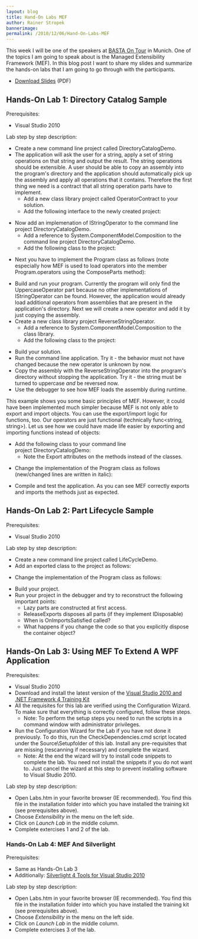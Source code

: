 ```yaml
---
layout: blog
title: Hand-On Labs MEF
author: Rainer Stropek
bannerimage: 
permalink: /2010/12/06/Hand-On-Labs-MEF
---
```


<p xmlns="http://www.w3.org/1999/xhtml">This week I will be one of the speakers at <a href="http://basta-on-tour.de/csharp2010/" target="_blank"><span>BASTA On Tour</span></a> in Munich. One of the topics I am going to speak about is the Managed Extensibility Framework (MEF). In this blog post I want to share my slides and summarize the hands-on labs that I am going to go through with the participants.</p><ul xmlns="http://www.w3.org/1999/xhtml">
  <li>
    <a href="{{site.baseurl}}images/blog/2010/12/Managed Extensibility Framework.pdf" target="_blank">Download Slides</a> (PDF)</li>
</ul><h2 xmlns="http://www.w3.org/1999/xhtml">Hands-On Lab 1: Directory Catalog Sample</h2><p xmlns="http://www.w3.org/1999/xhtml">Prerequisites:</p><ul xmlns="http://www.w3.org/1999/xhtml">
  <li>Visual Studio 2010</li>
</ul><p xmlns="http://www.w3.org/1999/xhtml">Lab step by step description:</p><ul xmlns="http://www.w3.org/1999/xhtml">
  <li>Create a new command line project called <span class="InlineCode">DirectoryCatalogDemo</span>.</li>
  <li>The application will ask the user for a string, apply a set of string operations on that string and output the result. The string operations should be extensible. A user should be able to copy an assembly into the program's directory and the application should automatically pick up the assembly and apply all operations that it contains. Therefore the first thing we need is a contract that all string operation parts have to implement.

<ul><li>Add a new class library project called <span class="InlineCode">OperatorContract</span> to your solution.</li><li>Add the following interface to the newly created project:</li></ul></li>
</ul><f:function name="Composite.Web.Html.SyntaxHighlighter" xmlns:f="http://www.composite.net/ns/function/1.0">
  <f:param name="SourceCode" value="namespace OperatorContract&#xA;{&#xA; public interface IStringOperator&#xA; {&#xA;  string PerformOperation(string input);&#xA; }&#xA;}" xmlns:f="http://www.composite.net/ns/function/1.0" />
  <f:param name="CodeType" value="c#" xmlns:f="http://www.composite.net/ns/function/1.0" />
</f:function><ul xmlns="http://www.w3.org/1999/xhtml">
  <li>Now add an implemenation of <span class="InlineCode">IStringOperator</span> to the command line project <span class="InlineCode">DirectoryCatalogDemo</span>.

<ul><li>Add a reference to <span class="InlineCode">System.ComponentModel.Composition</span> to the command line project <span class="InlineCode">DirectoryCatalogDemo</span>.</li><li>Add the following class to the project:</li></ul></li>
</ul><f:function name="Composite.Web.Html.SyntaxHighlighter" xmlns:f="http://www.composite.net/ns/function/1.0">
  <f:param name="SourceCode" value="using System.ComponentModel.Composition;&#xA;using OperatorContract;&#xA;&#xA;namespace DirectoryCatalogDemo&#xA;{&#xA; [Export(typeof(IStringOperator))]&#xA; public class UppercaseOperator : IStringOperator&#xA; {&#xA;  public string PerformOperation(string input)&#xA;  {&#xA;   return input.ToUpper();&#xA;  }&#xA; }&#xA;}" xmlns:f="http://www.composite.net/ns/function/1.0" />
  <f:param name="CodeType" value="c#" xmlns:f="http://www.composite.net/ns/function/1.0" />
</f:function><ul xmlns="http://www.w3.org/1999/xhtml">
  <li>Next you have to implement the <span class="InlineCode">Program</span> class as follows (note especially how MEF is used to load operators into the member <span class="InlineCode">Program.operators</span> using the <span class="InlineCode">ComposeParts</span> method):</li>
</ul><f:function name="Composite.Web.Html.SyntaxHighlighter" xmlns:f="http://www.composite.net/ns/function/1.0">
  <f:param name="SourceCode" value="using System;&#xA;using System.ComponentModel.Composition;&#xA;using System.ComponentModel.Composition.Hosting;&#xA;using System.Linq;&#xA;using OperatorContract;&#xA;&#xA;namespace DirectoryCatalogDemo&#xA;{&#xA; public class Program&#xA; {&#xA;  [ImportMany(AllowRecomposition = true)]&#xA;  private IStringOperator[] operators;&#xA;&#xA;  static void Main(string[] args)&#xA;  {&#xA;   new Program().Run();&#xA;  }&#xA;&#xA;  void Run()&#xA;  {&#xA;   DirectoryCatalog directoryCatalog;&#xA;   var container = new CompositionContainer(&#xA;    new AggregateCatalog(&#xA;     new AssemblyCatalog(typeof(Program).Assembly),&#xA;     directoryCatalog = new DirectoryCatalog(&quot;.&quot;)&#xA;    ));&#xA;   container.ComposeParts(this);&#xA;&#xA;   var userInput = string.Empty;&#xA;   do&#xA;   {&#xA;    Console.Write(&quot;Please enter a string (quit to exit program): &quot;);&#xA;    userInput = Console.ReadLine();&#xA;    if (userInput != &quot;quit&quot;)&#xA;    {&#xA;     directoryCatalog.Refresh();&#xA;     Console.WriteLine(this.operators.Aggregate&lt;IStringOperator, string&gt;(userInput, (agg, op) =&gt; op.PerformOperation(agg)));&#xA;    }&#xA;   }&#xA;   while (userInput != &quot;quit&quot;);&#xA;  }&#xA; }&#xA;}" xmlns:f="http://www.composite.net/ns/function/1.0" />
  <f:param name="CodeType" value="c#" xmlns:f="http://www.composite.net/ns/function/1.0" />
</f:function><ul xmlns="http://www.w3.org/1999/xhtml">
  <li>Build and run your program. Currently the program will only find the <span class="InlineCode">UppercaseOperator</span> part because no other implementations of <span class="InlineCode">IStringOperator</span> can be found. However, the application would already load additional operators from assemblies that are present in the application's directory. Next we will create a new operator and add it by just copying the assembly.</li>
  <li>Create a new class library project <span class="InlineCode">ReverseStringOperator</span>.

<ul><li>Add a reference to <span class="InlineCode">System.ComponentModel.Composition</span> to the class library.</li><li>Add the following class to the project:</li></ul></li>
</ul><f:function name="Composite.Web.Html.SyntaxHighlighter" xmlns:f="http://www.composite.net/ns/function/1.0">
  <f:param name="SourceCode" value="using System.ComponentModel.Composition;&#xA;using System.Linq;&#xA;using OperatorContract;&#xA;&#xA;namespace ReverseStringOperator&#xA;{&#xA; [Export(typeof(IStringOperator))]&#xA; public class ReverseStringOperator : IStringOperator&#xA; {&#xA;  public string PerformOperation(string input)&#xA;  {&#xA;   return new string(input.Reverse().ToArray());&#xA;  }&#xA; }&#xA;}" xmlns:f="http://www.composite.net/ns/function/1.0" />
  <f:param name="CodeType" value="c#" xmlns:f="http://www.composite.net/ns/function/1.0" />
</f:function><ul xmlns="http://www.w3.org/1999/xhtml">
  <li>Build your solution.</li>
  <li>Run the command line application. Try it - the behavior must not have changed because the new operator is unknown by now.</li>
  <li>Copy the assembly with the <span class="InlineCode">ReverseStringOperator</span> into the program's directory without stopping the application. Try it - the string must be turned to uppercase <em>and</em> be reversed now.</li>
  <li>Use the debugger to see how MEF loads the assembly during runtime.</li>
</ul><p xmlns="http://www.w3.org/1999/xhtml">This example shows you some basic principles of MEF. However, it could have been implemented much simpler because MEF is not only able to export and import objects. You can use the export/import logic for functions, too. Our operators are just functional (technically <span class="InlineCode">func&lt;string, string&gt;</span>). Let us see how we could have made life easier by exporting and importing functions instead of objects:</p><ul xmlns="http://www.w3.org/1999/xhtml">
  <li>Add the following class to your command line project <span class="InlineCode">DirectoryCatalogDemo</span>:

<ul><li>Note the <span class="InlineCode">Export</span> attributes on the methods instead of the classes.</li></ul></li>
</ul><f:function name="Composite.Web.Html.SyntaxHighlighter" xmlns:f="http://www.composite.net/ns/function/1.0">
  <f:param name="SourceCode" value="using System.ComponentModel.Composition;&#xA;using System.Linq;&#xA;&#xA;namespace DirectoryCatalogDemo&#xA;{&#xA; public static class FuncationalOperators&#xA; {&#xA;  [Export(&quot;FuncationOperator&quot;)]&#xA;  public static string UppercaseString(string input)&#xA;  {&#xA;   return input.ToUpper();&#xA;  }&#xA;&#xA;  [Export(&quot;FuncationOperator&quot;)]&#xA;  public static string ReverseString(string input)&#xA;  {&#xA;   return new string(input.Reverse().ToArray());&#xA;  }&#xA; }&#xA;}" xmlns:f="http://www.composite.net/ns/function/1.0" />
  <f:param name="CodeType" value="c#" xmlns:f="http://www.composite.net/ns/function/1.0" />
</f:function><ul xmlns="http://www.w3.org/1999/xhtml">
  <li>Change the implementation of the <span class="InlineCode">Program</span> class as follows (new/changed lines are written in italic):</li>
</ul><f:function name="Composite.Web.Html.SyntaxHighlighter" xmlns:f="http://www.composite.net/ns/function/1.0">
  <f:param name="SourceCode" value="using System;&#xA;using System.ComponentModel.Composition;&#xA;using System.ComponentModel.Composition.Hosting;&#xA;using System.Linq;&#xA;using OperatorContract;&#xA;&#xA;namespace DirectoryCatalogDemo&#xA;{&#xA; public class Program&#xA; {&#xA;  [ImportMany(AllowRecomposition = true)]&#xA;  private IStringOperator[] operators;&#xA;&#xA;  [ImportMany(&quot;FuncationOperator&quot;, AllowRecomposition = true)]&#xA;  private Func&lt;string, string&gt;[] funcationalOperators;&#xA;&#xA;  static void Main(string[] args)&#xA;  {&#xA;   new Program().Run();&#xA;  }&#xA;&#xA;  void Run()&#xA;  {&#xA;   DirectoryCatalog directoryCatalog;&#xA;   var container = new CompositionContainer(&#xA;    new AggregateCatalog(&#xA;     new AssemblyCatalog(typeof(Program).Assembly),&#xA;     directoryCatalog = new DirectoryCatalog(&quot;.&quot;)&#xA;    ));&#xA;   container.ComposeParts(this);&#xA;&#xA;   var userInput = string.Empty;&#xA;   do&#xA;   {&#xA;    Console.Write(&quot;Please enter a string (quit to exit program): &quot;);&#xA;    userInput = Console.ReadLine();&#xA;    if (userInput != &quot;quit&quot;)&#xA;    {&#xA;     directoryCatalog.Refresh();&#xA;     Console.WriteLine(&quot;Operators from classes: {0}&quot;, &#xA;      this.operators.Aggregate&lt;IStringOperator, string&gt;(userInput, (agg, op) =&gt; op.PerformOperation(agg)));&#xA;     Console.WriteLine(&quot;Funcational operators: {0}&quot;,&#xA;      this.funcationalOperators.Aggregate&lt;Func&lt;string, string&gt;, string&gt;(userInput, (agg, op) =&gt; op(agg)));&#xA;    }&#xA;   }&#xA;   while (userInput != &quot;quit&quot;);&#xA;  }&#xA; }&#xA;}" xmlns:f="http://www.composite.net/ns/function/1.0" />
  <f:param name="CodeType" value="c#" xmlns:f="http://www.composite.net/ns/function/1.0" />
</f:function><ul xmlns="http://www.w3.org/1999/xhtml">
  <li>Compile and test the application. As you can see MEF correctly exports and imports the methods just as expected.</li>
</ul><h2 xmlns="http://www.w3.org/1999/xhtml">Hands-On Lab 2: Part Lifecycle Sample</h2><p xmlns="http://www.w3.org/1999/xhtml">Prerequisites:</p><ul xmlns="http://www.w3.org/1999/xhtml">
  <li>Visual Studio 2010</li>
</ul><p xmlns="http://www.w3.org/1999/xhtml">Lab step by step description:</p><ul xmlns="http://www.w3.org/1999/xhtml">
  <li>Create a new command line project called <span class="InlineCode">LifeCycleDemo</span>.</li>
  <li>Add an exported class to the project as follows:</li>
</ul><f:function name="Composite.Web.Html.SyntaxHighlighter" xmlns:f="http://www.composite.net/ns/function/1.0">
  <f:param name="SourceCode" value="[Export]&#xA;public class DisposableObject : IDisposable&#xA;{&#xA; private bool disposed = false;&#xA;&#xA; public DisposableObject()&#xA; {&#xA;  Trace.WriteLine(string.Format(&quot;Creating object {0}&quot;, this.GetHashCode()));&#xA; }&#xA;&#xA; public void Dispose()&#xA; {&#xA;  Trace.WriteLine(string.Format(&quot;Disposing object {0}&quot;, this.GetHashCode()));&#xA;  this.disposed = true;&#xA; }&#xA;&#xA; public void DoSomething()&#xA; {&#xA;  if (this.disposed)&#xA;  {&#xA;   throw new InvalidOperationException();&#xA;  }&#xA;&#xA;  // Here we have to do something with this object&#xA; }&#xA;}" xmlns:f="http://www.composite.net/ns/function/1.0" />
  <f:param name="CodeType" value="c#" xmlns:f="http://www.composite.net/ns/function/1.0" />
</f:function><ul xmlns="http://www.w3.org/1999/xhtml">
  <li>Change the implementation of the <span class="InlineCode">Program</span> class as follows:</li>
</ul><f:function name="Composite.Web.Html.SyntaxHighlighter" xmlns:f="http://www.composite.net/ns/function/1.0">
  <f:param name="SourceCode" value="public class Program : IPartImportsSatisfiedNotification&#xA;{&#xA; [Import(RequiredCreationPolicy = CreationPolicy.NonShared)]&#xA; public Lazy&lt;DisposableObject&gt; mefObject1;&#xA;&#xA; [Import(RequiredCreationPolicy = CreationPolicy.NonShared)]&#xA; public Lazy&lt;DisposableObject&gt; mefObject2;&#xA;&#xA; static void Main(string[] args)&#xA; {&#xA;  new Program().Run();&#xA; }&#xA;&#xA; private void Run()&#xA; {&#xA;  var catalog = new AssemblyCatalog(typeof(DisposableObject).Assembly);&#xA;  var container = new CompositionContainer(catalog);&#xA;&#xA;  Trace.WriteLine(&quot;Start composing&quot;);&#xA;  container.ComposeParts(this);&#xA;&#xA;  Trace.WriteLine(&quot;Accessing lazy object&quot;);&#xA;  this.mefObject1.Value.DoSomething();&#xA;  this.mefObject2.Value.DoSomething();&#xA;&#xA;  container.ReleaseExports(new[] { this.mefObject1, this.mefObject2 });&#xA;&#xA;  Trace.WriteLine(&quot;Start composing&quot;);&#xA;  container.ComposeParts(this);&#xA;&#xA;  Trace.WriteLine(&quot;Accessing lazy object again&quot;);&#xA;  this.mefObject1.Value.DoSomething();&#xA;  this.mefObject2.Value.DoSomething();&#xA; }&#xA;&#xA; public void OnImportsSatisfied()&#xA; {&#xA;  Trace.WriteLine(&quot;Imports are satisfied&quot;);&#xA; }&#xA;}" xmlns:f="http://www.composite.net/ns/function/1.0" />
  <f:param name="CodeType" value="c#" xmlns:f="http://www.composite.net/ns/function/1.0" />
</f:function><ul xmlns="http://www.w3.org/1999/xhtml">
  <li>Build your project.</li>
  <li>Run your project in the debugger and try to reconstruct the following important points:

<ul><li><span class="InlineCode">Lazy</span> parts are constructed at first access.</li><li><span class="InlineCode">ReleaseExports</span> disposes all parts (if they implement <span class="InlineCode">IDisposable</span>)</li><li>When is <span class="InlineCode">OnImportsSatisfied</span> called?</li><li>What happens if you change the code so that you explicitly dispose the <span class="InlineCode">container</span> object?</li></ul></li>
</ul><h2 xmlns="http://www.w3.org/1999/xhtml">Hands-On Lab 3: Using MEF To Extend A WPF Application</h2><p xmlns="http://www.w3.org/1999/xhtml">Prerequisites:</p><ul xmlns="http://www.w3.org/1999/xhtml">
  <li>Visual Studio 2010</li>
  <li>Download and install the latest version of the <a href="http://www.microsoft.com/downloads/en/details.aspx?familyid=752CB725-969B-4732-A383-ED5740F02E93&amp;displaylang=en" target="_blank">Visual Studio 2010 and .NET Framework 4 Training Kit</a></li>
  <li>All the requisites for this lab are verified using the Configuration Wizard. To make sure that everything is correctly configured, follow these steps.

<ul><li>Note: To perform the setup steps you need to run the scripts in a command window with administrator privileges.</li></ul></li>
  <li>Run the Configuration Wizard for the Lab if you have not done it previously. To do this, run the <span class="InlineCode">CheckDependencies.cmd</span> script located under the <span class="InlineCode">Source\Setup</span>folder of this lab. Install any pre-requisites that are missing (rescanning if necessary) and complete the wizard.

<ul><li>Note: At the end the wizard will try to install code snippets to complete the lab. You need not install the snippets if you do not want to. Just cancel the wizard at this step to prevent installing software to Visual Studio 2010.</li></ul></li>
</ul><p xmlns="http://www.w3.org/1999/xhtml">Lab step by step description:</p><ul xmlns="http://www.w3.org/1999/xhtml">
  <li>Open <span class="InlineCode">Labs.htm</span> in your favorite browser (IE recommended). You find this file in the installation folder into which you have installed the training kit (see prerequisites above).</li>
  <li>Choose <em>Extensibility</em> in the menu on the left side.</li>
  <li>Click on <em>Launch Lab</em> in the middle column.</li>
  <li>Complete extercises 1 and 2 of the lab.</li>
</ul><h3 xmlns="http://www.w3.org/1999/xhtml">Hands-On Lab 4: MEF And Silverlight</h3><p xmlns="http://www.w3.org/1999/xhtml">Prerequisites:</p><ul xmlns="http://www.w3.org/1999/xhtml">
  <li>Same as Hands-On Lab 3</li>
  <li>Additionally: <a href="http://go.microsoft.com/fwlink/?LinkID=177428" target="_blank">Silverlight 4 Tools for Visual Studio 2010</a></li>
</ul><p xmlns="http://www.w3.org/1999/xhtml">Lab step by step description:</p><ul xmlns="http://www.w3.org/1999/xhtml">
  <li>Open <span class="InlineCode">Labs.htm</span> in your favorite browser (IE recommended). You find this file in the installation folder into which you have installed the training kit (see prerequisites above).</li>
  <li>Choose <em>Extensibility</em> in the menu on the left side.</li>
  <li>Click on <em>Launch Lab</em> in the middle column.</li>
  <li>Complete extercises 3 of the lab. </li>
</ul>